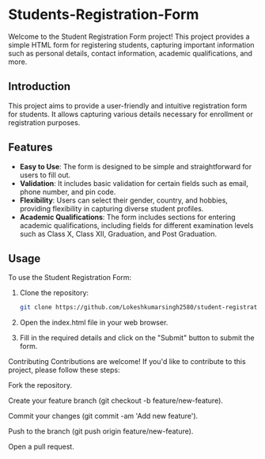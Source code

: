 # Students-Registration-Form


Welcome to the Student Registration Form project! This project provides a simple HTML form for registering students, capturing important information such as personal details, contact information, academic qualifications, and more.

## Introduction

This project aims to provide a user-friendly and intuitive registration form for students. It allows capturing various details necessary for enrollment or registration purposes.

## Features

- **Easy to Use**: The form is designed to be simple and straightforward for users to fill out.
- **Validation**: It includes basic validation for certain fields such as email, phone number, and pin code.
- **Flexibility**: Users can select their gender, country, and hobbies, providing flexibility in capturing diverse student profiles.
- **Academic Qualifications**: The form includes sections for entering academic qualifications, including fields for different examination levels such as Class X, Class XII, Graduation, and Post Graduation.

## Usage

To use the Student Registration Form:

1. Clone the repository:
   ```bash
   git clone https://github.com/Lokeshkumarsingh2580/student-registration-form.git


2. Open the index.html file in your web browser.

3. Fill in the required details and click on the "Submit" button to submit the form.

 Contributing
 Contributions are welcome! If you'd like to contribute to this project, please follow these steps:

 Fork the repository.

 Create your feature branch (git checkout -b feature/new-feature).

 Commit your changes (git commit -am 'Add new feature').

 Push to the branch (git push origin feature/new-feature).

 Open a pull request.
 
